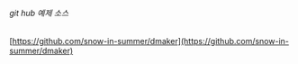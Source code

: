 ###### git hub 예제 소스 
[https://github.com/snow-in-summer/dmaker](https://github.com/snow-in-summer/dmaker)